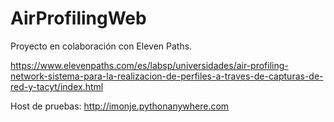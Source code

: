 # AirProfilingWeb

Proyecto en colaboración con Eleven Paths.

https://www.elevenpaths.com/es/labsp/universidades/air-profiling-network-sistema-para-la-realizacion-de-perfiles-a-traves-de-capturas-de-red-y-tacyt/index.html

Host de pruebas: http://imonje.pythonanywhere.com
